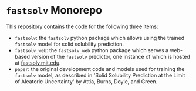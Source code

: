 # `fastsolv` Monorepo
This repository contains the code for the following three items:
 - `fastsolv`: the `fastsolv` python package which allows using the trained `fastsolv` model for solid solubility prediction.
 - `fastsolv_web`: the `fastsolv_web` python package which serves a web-based version of the `fastsolv` predictor, one instance of which is hosted at [fastsolv.mit.edu](http://fastsolv.mit.edu/).
 - `paper`: the original development code and models used for training the `fastsolv` model, as described in 'Solid Solubility Prediction at the Limit of Aleatoric Uncertainty' by Attia, Burns, Doyle, and Green.
